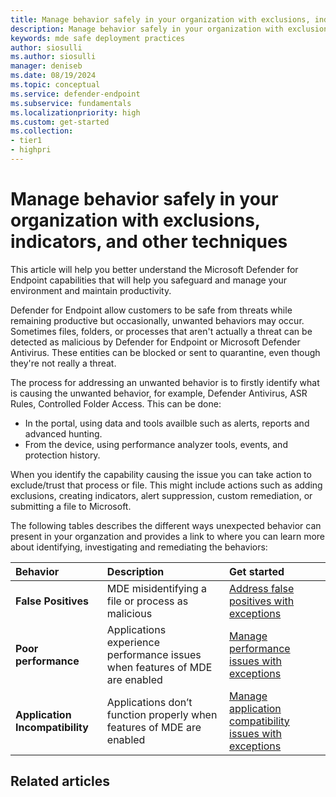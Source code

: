```yaml
---
title: Manage behavior safely in your organization with exclusions, indicators, and other techniques
description: Manage behavior safely in your organization with exclusions, indicators, and other techniques
keywords: mde safe deployment practices
author: siosulli
ms.author: siosulli
manager: deniseb
ms.date: 08/19/2024
ms.topic: conceptual
ms.service: defender-endpoint
ms.subservice: fundamentals
ms.localizationpriority: high
ms.custom: get-started
ms.collection:
- tier1
- highpri
---
```


# Manage behavior safely in your organization with exclusions, indicators, and other techniques

This article will help you better understand the Microsoft Defender for Endpoint capabilities that will help you safeguard and manage your environment and maintain productivity.

Defender for Endpoint allow customers to be safe from threats while remaining productive but occasionally, unwanted behaviors may occur. Sometimes files, folders, or processes that aren't actually a threat can be detected as malicious by Defender for Endpoint or Microsoft Defender Antivirus. These entities can be blocked or sent to quarantine, even though they're not really a threat.

The process for addressing an unwanted behavior is to firstly identify what is causing the unwanted behavior, for example, Defender Antivirus, ASR Rules, Controlled Folder Access. This can be done:

- In the portal, using data and tools availble such as alerts, reports and advanced hunting.
- From the device, using performance analyzer tools, events, and protection history.

When you identify the capability causing the issue you can take action to exclude/trust that process or file. This might include actions such as adding exclusions, creating indicators, alert suppression, custom remediation, or submitting a file to Microsoft.

The following tables describes the different ways unexpected behavior can present in your organzation and provides a link to where you can learn more about identifying, investigating and remediating the behaviors:

|Behavior |Description|Get started|
|:----------|:------------|:--------|
|**False Positives** |MDE misidentifying a file or process as malicious| [Address false positives with exceptions](exceptions-false-positives.md)|
|**Poor performance** |Applications experience performance issues when features of MDE are enabled |[Manage performance issues with exceptions ](./exceptions-performance-issues.md) |
|**Application Incompatibility** |Applications don’t function properly when features of MDE are enabled |[Manage application compatibility issues with exceptions](./exceptions-app-compatibility.md)|

## Related articles
